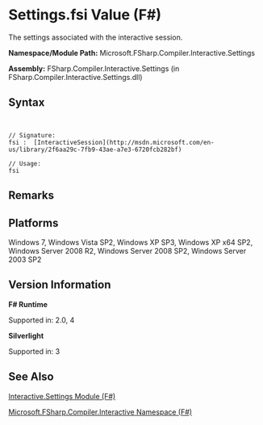 # Settings.fsi Value (F#)

The settings associated with the interactive session.

**Namespace/Module Path:** Microsoft.FSharp.Compiler.Interactive.Settings

**Assembly:** FSharp.Compiler.Interactive.Settings (in FSharp.Compiler.Interactive.Settings.dll)


## Syntax


```


// Signature:
fsi :  [InteractiveSession](http://msdn.microsoft.com/en-us/library/2f6aa29c-7fb9-43ae-a7e3-6720fcb282bf)

// Usage:
fsi

```



## Remarks

## Platforms
Windows 7, Windows Vista SP2, Windows XP SP3, Windows XP x64 SP2, Windows Server 2008 R2, Windows Server 2008 SP2, Windows Server 2003 SP2


## Version Information
**F# Runtime**

Supported in: 2.0, 4

**Silverlight**

Supported in: 3


## See Also
[Interactive.Settings Module &#40;F&#35;&#41;](Interactive.Settings+Module+%28FSharp%29.md)

[Microsoft.FSharp.Compiler.Interactive Namespace &#40;F&#35;&#41;](Microsoft.FSharp.Compiler.Interactive+Namespace+%28FSharp%29.md)

